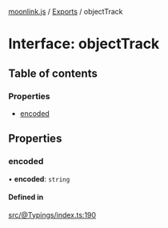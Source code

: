 [moonlink.js](../README.md) / [Exports](../modules.md) / objectTrack

# Interface: objectTrack

## Table of contents

### Properties

- [encoded](objectTrack.md#encoded)

## Properties

### encoded

• **encoded**: `string`

#### Defined in

[src/@Typings/index.ts:190](https://github.com/Ecliptia/moonlink.js/blob/a19be7d/src/@Typings/index.ts#L190)

